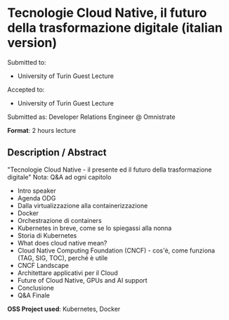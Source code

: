 # Tecnologie Cloud Native, il futuro della trasformazione digitale (italian version)

Submitted to:
- University of Turin Guest Lecture

Accepted to: 
- University of Turin Guest Lecture

Submitted as: Developer Relations Engineer @ Omnistrate

**Format**: 2 hours lecture

## Description / Abstract

"Tecnologie Cloud Native - il presente ed il futuro della trasformazione digitale"
Nota: Q&A ad ogni capitolo 

- Intro speaker
- Agenda ODG
- Dalla virtualizzazione alla containerizzazione
- Docker
- Orchestrazione di containers
- Kubernetes in breve, come se lo spiegassi alla nonna
- Storia di Kubernetes
- What does cloud native mean?
- Cloud Native Computing Foundation (CNCF) - cos'è, come funziona (TAG, SIG, TOC), perché è utile
- CNCF Landscape
- Architettare applicativi per il Cloud
- Future of Cloud Native, GPUs and AI support
- Conclusione
- Q&A Finale

**OSS Project used**: Kubernetes, Docker
